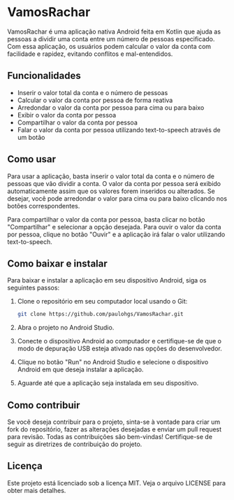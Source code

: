 # VamosRachar
VamosRachar é uma aplicação nativa Android feita em Kotlin que ajuda as pessoas a dividir uma conta entre um número de pessoas especificado. Com essa aplicação, os usuários podem calcular o valor da conta com facilidade e rapidez, evitando conflitos e mal-entendidos.

## Funcionalidades
- Inserir o valor total da conta e o número de pessoas
- Calcular o valor da conta por pessoa de forma reativa
- Arredondar o valor da conta por pessoa para cima ou para baixo
- Exibir o valor da conta por pessoa
- Compartilhar o valor da conta por pessoa
- Falar o valor da conta por pessoa utilizando text-to-speech através de um botão

## Como usar
Para usar a aplicação, basta inserir o valor total da conta e o número de pessoas que vão dividir a conta. O valor da conta por pessoa será exibido automaticamente assim que os valores forem inseridos ou alterados. Se desejar, você pode arredondar o valor para cima ou para baixo clicando nos botões correspondentes.

Para compartilhar o valor da conta por pessoa, basta clicar no botão "Compartilhar" e selecionar a opção desejada. Para ouvir o valor da conta por pessoa, clique no botão "Ouvir" e a aplicação irá falar o valor utilizando text-to-speech.

## Como baixar e instalar
Para baixar e instalar a aplicação em seu dispositivo Android, siga os seguintes passos:

1. Clone o repositório em seu computador local usando o Git:

    ```bash
    git clone https://github.com/paulohgs/VamosRachar.git
    ```

2. Abra o projeto no Android Studio.
3. Conecte o dispositivo Android ao computador e certifique-se de que o modo de depuração USB esteja ativado nas opções do desenvolvedor.
4. Clique no botão "Run" no Android Studio e selecione o dispositivo Android em que deseja instalar a aplicação.
5. Aguarde até que a aplicação seja instalada em seu dispositivo.
## Como contribuir
Se você deseja contribuir para o projeto, sinta-se à vontade para criar um fork do repositório, fazer as alterações desejadas e enviar um pull request para revisão. Todas as contribuições são bem-vindas! Certifique-se de seguir as diretrizes de contribuição do projeto.

## Licença
Este projeto está licenciado sob a licença MIT. Veja o arquivo LICENSE para obter mais detalhes.